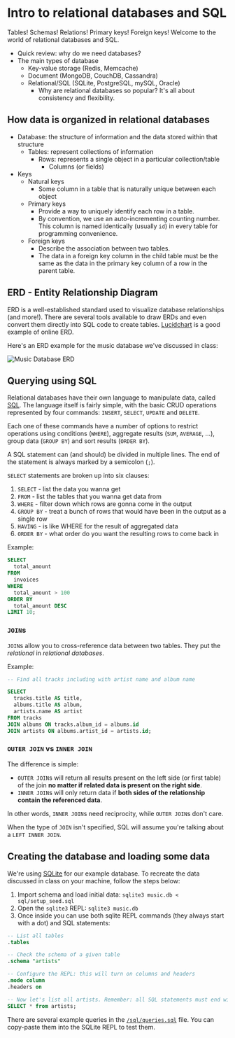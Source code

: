 # Intro to relational databases and SQL

Tables! Schemas! Relations! Primary keys! Foreign keys! Welcome to the world of relational databases and SQL.

* Quick review: why do we need databases?
* The main types of database
  * Key-value storage (Redis, Memcache)
  * Document (MongoDB, CouchDB, Cassandra)
  * Relational/SQL (SQLite, PostgreSQL, mySQL, Oracle)
    * Why are relational databases so popular? It's all about consistency and flexibility.

## How data is organized in relational databases

* Database: the structure of information and the data stored within that structure
  * Tables: represent collections of information
    * Rows: represents a single object in a particular collection/table
      * Columns (or fields)
* Keys
  * Natural keys
    * Some column in a table that is naturally unique between each object
  * Primary keys
    * Provide a way to uniquely identify each row in a table.
    * By convention, we use an auto-incrementing counting number. This column is named identically (usually `id`) in every table for programming convenience.
  * Foreign keys
    * Describe the association between two tables.
    * The data in a foreign key column in the child table must be the same as the data in the primary key column of a row in the parent table.

## ERD - Entity Relationship Diagram

ERD is a well-established standard used to visualize database relationships (and more!). There are several tools available to draw ERDs and even convert them directly into SQL code to create tables. [Lucidchart](http://www.lucidchart.com) is a good example of online ERD.

Here's an ERD example for the music database we've discussed in class:

![Music Database ERD](https://fzero.github.io/lhl-lectures/assets/musicdb.svg)

## Querying using SQL

Relational databases have their own language to manipulate data, called [SQL](https://en.wikipedia.org/wiki/SQL). The language itself is fairly simple, with the basic CRUD operations represented by four commands: `INSERT`, `SELECT`, `UPDATE` and `DELETE`.

Each one of these commands have a number of options to restrict operations using conditions (`WHERE`), aggregate results (`SUM`, `AVERAGE`, ...), group data (`GROUP BY`) and sort results (`ORDER BY`).

A SQL statement can (and should) be divided in multiple lines. The end of the statement is always marked by a semicolon (`;`).

`SELECT` statements are broken up into six clauses:

1. `SELECT` - list the data you wanna get
2. `FROM` - list the tables that you wanna get data from
3. `WHERE` - filter down which rows are gonna come in the output
4. `GROUP BY` - treat a bunch of rows that would have been in the output as a single row
5. `HAVING` - is like WHERE for the result of aggregated data
6. `ORDER BY` - what order do you want the resulting rows to come back in

Example:
```sql
SELECT
  total_amount
FROM
  invoices
WHERE
  total_amount > 100
ORDER BY
  total_amount DESC
LIMIT 10;
```

### `JOIN`s

`JOIN`s allow you to cross-reference data between two tables. They put the _relational_ in _relational databases_.

Example:
```sql
-- Find all tracks including with artist name and album name

SELECT
  tracks.title AS title,
  albums.title AS album,
  artists.name AS artist
FROM tracks
JOIN albums ON tracks.album_id = albums.id
JOIN artists ON albums.artist_id = artists.id;
```

### `OUTER JOIN` vs `INNER JOIN`

The difference is simple:
* `OUTER JOIN`s will return all results present on the left side (or first table) of the join **no matter if related data is present on the right side**.
* `INNER JOIN`s will only return data if **both sides of the relationship contain the referenced data**.

In other words, `INNER JOIN`s need reciprocity, while `OUTER JOIN`s don't care.

When the type of `JOIN` isn't specified, SQL will assume you're talking about a `LEFT INNER JOIN`.

## Creating the database and loading some data

We're using [SQLite](https://sqlite.org/) for our example database. To recreate the data discussed in class on your machine, follow the steps below:

1. Import schema and load initial data: `sqlite3 music.db < sql/setup_seed.sql`
2. Open the `sqlite3` REPL: `sqlite3 music.db`
3. Once inside you can use both sqlite REPL commands (they always start with a dot) and SQL statements:
```sql
-- List all tables
.tables

-- Check the schema of a given table
.schema "artists"

-- Configure the REPL: this will turn on columns and headers
.mode column
.headers on

-- Now let's list all artists. Remember: all SQL statements must end with ;
SELECT * from artists;
```

There are several example queries in the [`/sql/queries.sql`](sql/queries.sql) file. You can copy-paste them into the SQLite REPL to test them.
